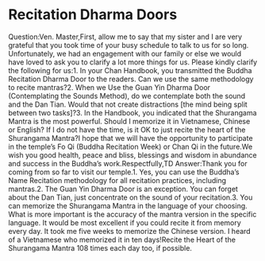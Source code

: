 # Recitation Dharma Doors

Question:Ven. Master,First, allow me to say that my sister and I are very grateful that you took time of your busy schedule to talk to us for so long. ​​Unfortunately, we had an engagement with our family or else we would have loved to ask you to clarify a lot more things for us. Please kindly clarify the following for us:1. In your Chan Handbook, you transmitted the Buddha Recitation Dharma Door to the readers. Can we use the same methodology to recite mantras?2. When we Use the Guan Yin Dharma Door (Contemplating the Sounds Method), do we contemplate both the sound and the Dan Tian. Would that not create distractions [the mind being split between two tasks]?3. In the Handbook, you indicated that the Shurangama Mantra is the most powerful. Should I memorize it in Vietnamese, Chinese or English? If I do not have the time, is it OK to just recite the heart of the Shurangama Mantra?​I hope that we will have the opportunity to participate in the temple’s Fo Qi (Buddha Recitation Week) or Chan Qi in the future.We wish you good health, peace and bliss, blessings and wisdom in abundance and success in the Buddha’s work.Respectfully,TD        Answer:Thank you for coming from so far to visit our temple.1. Yes, you can use the Buddha’s Name Recitation methodology for all recitation practices, including mantras.2. The Guan Yin Dharma Door is an exception. You can forget about the Dan Tian, just concentrate on the sound of your recitation.​3. You can memorize the Shurangama Mantra in the language of your choosing. What is more important is the accuracy of the mantra version in the specific language. It would be most excellent if you could recite it from memory every day. It took me five weeks to memorize the Chinese version. I heard of a Vietnamese who memorized it in ten days!​Recite the Heart of the Shurangama Mantra 108 times each day too, if possible.